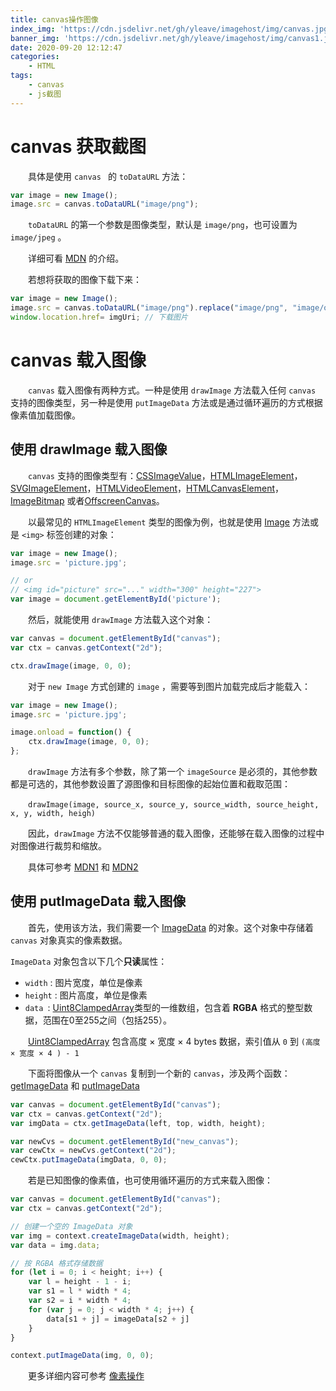 ```yaml
---
title: canvas操作图像
index_img: 'https://cdn.jsdelivr.net/gh/yleave/imagehost/img/canvas.jpg'
banner_img: 'https://cdn.jsdelivr.net/gh/yleave/imagehost/img/canvas1.jpg'
date: 2020-09-20 12:12:47
categories:
    - HTML
tags:
    - canvas
    - js截图
---
```


# canvas 获取截图

&emsp;&emsp;具体是使用 `canvas ` 的 `toDataURL` 方法：

```js
var image = new Image();
image.src = canvas.toDataURL("image/png");
```

&emsp;&emsp;`toDataURL` 的第一个参数是图像类型，默认是 `image/png`，也可设置为 `image/jpeg` 。

&emsp;&emsp;详细可看 [MDN](https://developer.mozilla.org/zh-CN/docs/Web/API/HTMLCanvasElement/toDataURL) 的介绍。



&emsp;&emsp;若想将获取的图像下载下来：

```js
var image = new Image();
image.src = canvas.toDataURL("image/png").replace("image/png", "image/octet-stream");
window.location.href= imgUri; // 下载图片
```

# canvas 载入图像

&emsp;&emsp;`canvas` 载入图像有两种方式。一种是使用 `drawImage` 方法载入任何 `canvas` 支持的图像类型，另一种是使用 `putImageData` 方法或是通过循环遍历的方式根据像素值加载图像。

## 使用 drawImage 载入图像

&emsp;&emsp;`canvas` 支持的图像类型有：[CSSImageValue](https://developer.mozilla.org/zh-CN/docs/Web/API/CSSImageValue)，[HTMLImageElement](https://developer.mozilla.org/zh-CN/docs/Web/API/HTMLImageElement)，[SVGImageElement](https://developer.mozilla.org/zh-CN/docs/Web/API/SVGImageElement)，[HTMLVideoElement](https://developer.mozilla.org/zh-CN/docs/Web/API/HTMLVideoElement)，[HTMLCanvasElement](https://developer.mozilla.org/zh-CN/docs/Web/API/HTMLCanvasElement)，[ImageBitmap](https://developer.mozilla.org/zh-CN/docs/Web/API/ImageBitmap) 或者[OffscreenCanvas](https://developer.mozilla.org/zh-CN/docs/Web/API/OffscreenCanvas)。

&emsp;&emsp;以最常见的 `HTMLImageElement` 类型的图像为例，也就是使用 [Image](https://developer.mozilla.org/zh-CN/docs/Web/API/HTMLImageElement/Image) 方法或是 `<img>` 标签创建的对象：

```js
var image = new Image();
image.src = 'picture.jpg';

// or 
// <img id="picture" src="..." width="300" height="227">
var image = document.getElementById('picture');
```

&emsp;&emsp;然后，就能使用 `drawImage` 方法载入这个对象：

```js
var canvas = document.getElementById("canvas");
var ctx = canvas.getContext("2d");

ctx.drawImage(image, 0, 0);
```

&emsp;&emsp;对于 `new Image` 方式创建的 `image` ，需要等到图片加载完成后才能载入：

```js
var image = new Image();
image.src = 'picture.jpg';

image.onload = function() {
    ctx.drawImage(image, 0, 0);
};
```

&emsp;&emsp;`drawImage` 方法有多个参数，除了第一个 `imageSource` 是必须的，其他参数都是可选的，其他参数设置了源图像和目标图像的起始位置和截取范围：

&emsp;&emsp;`drawImage(image, source_x, source_y, source_width, source_height, x, y, width, heigh)`

&emsp;&emsp;因此，`drawImage` 方法不仅能够普通的载入图像，还能够在载入图像的过程中对图像进行裁剪和缩放。

&emsp;&emsp;具体可参考 [MDN1](https://developer.mozilla.org/zh-CN/docs/Web/API/CanvasRenderingContext2D/drawImage) 和 [MDN2](https://developer.mozilla.org/zh-CN/docs/Web/API/Canvas_API/Tutorial/Using_images)



## 使用 putImageData 载入图像

&emsp;&emsp;首先，使用该方法，我们需要一个 [ImageData](https://developer.mozilla.org/zh-CN/docs/Web/API/ImageData) 的对象。这个对象中存储着 `canvas` 对象真实的像素数据。

`ImageData` 对象包含以下几个**只读**属性：

- `width` : 图片宽度，单位是像素
- `height` : 图片高度，单位是像素
- `data `: [Uint8ClampedArray](https://developer.mozilla.org/zh-CN/docs/Web/JavaScript/Reference/Global_Objects/Uint8ClampedArray)类型的一维数组，包含着 **RGBA** 格式的整型数据，范围在0至255之间（包括255）。

&emsp;&emsp;[Uint8ClampedArray](https://developer.mozilla.org/zh-CN/docs/Web/JavaScript/Reference/Global_Objects/Uint8ClampedArray) 包含高度 × 宽度 × 4 bytes 数据，索引值从 `0` 到 `(高度 × 宽度 × 4 ) - 1`



&emsp;&emsp;下面将图像从一个 `canvas` 复制到一个新的 `canvas`，涉及两个函数：[getImageData](https://developer.mozilla.org/zh-CN/docs/Web/API/CanvasRenderingContext2D/getImageData) 和 [putImageData](https://developer.mozilla.org/zh-CN/docs/Web/API/CanvasRenderingContext2D/putImageData)

```js
var canvas = document.getElementById("canvas");
var ctx = canvas.getContext("2d");
var imgData = ctx.getImageData(left, top, width, height);

var newCvs = document.getElementById("new_canvas");
var cewCtx = newCvs.getContext("2d");
cewCtx.putImageData(imgData, 0, 0);
```



&emsp;&emsp;若是已知图像的像素值，也可使用循环遍历的方式来载入图像：

```js
var canvas = document.getElementById("canvas");
var ctx = canvas.getContext("2d");

// 创建一个空的 ImageData 对象
var img = context.createImageData(width, height);
var data = img.data;

// 按 RGBA 格式存储数据
for (let i = 0; i < height; i++) {
    var l = height - 1 - i;
    var s1 = l * width * 4;
    var s2 = i * width * 4;
    for (var j = 0; j < width * 4; j++) {
        data[s1 + j] = imageData[s2 + j]
    }
}

context.putImageData(img, 0, 0);
```



&emsp;&emsp;更多详细内容可参考 [像素操作](https://developer.mozilla.org/zh-CN/docs/Web/API/Canvas_API/Tutorial/Pixel_manipulation_with_canvas)